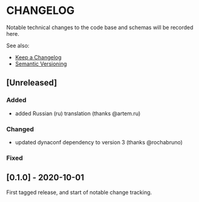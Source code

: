 
# CHANGELOG

Notable technical changes to the code base and schemas will be recorded here.

See also:

- [Keep a Changelog](https://keepachangelog.com/en/1.0.0/)
- [Semantic Versioning](https://semver.org/spec/v2.0.0.html)

## [Unreleased]

### Added

- added Russian (ru) translation (thanks @artem.ru)

### Changed

- updated dynaconf dependency to version 3 (thanks @rochabruno)

### Fixed

## [0.1.0] - 2020-10-01

First tagged release, and start of notable change tracking.
